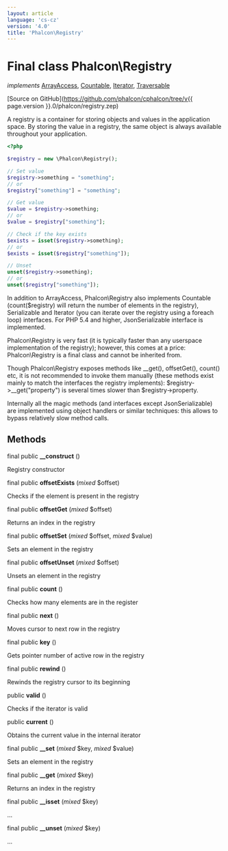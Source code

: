 ```yaml
---
layout: article
language: 'cs-cz'
version: '4.0'
title: 'Phalcon\Registry'
---
```

# Final class **Phalcon\Registry**

*implements* [ArrayAccess](https://php.net/manual/en/class.arrayaccess.php), [Countable](https://php.net/manual/en/class.countable.php), [Iterator](https://php.net/manual/en/class.iterator.php), [Traversable](https://php.net/manual/en/class.traversable.php)

[Source on GitHub](https://github.com/phalcon/cphalcon/tree/v{{ page.version }}.0/phalcon/registry.zep)

A registry is a container for storing objects and values in the application space. By storing the value in a registry, the same object is always available throughout your application.

```php
<?php

$registry = new \Phalcon\Registry();

// Set value
$registry->something = "something";
// or
$registry["something"] = "something";

// Get value
$value = $registry->something;
// or
$value = $registry["something"];

// Check if the key exists
$exists = isset($registry->something);
// or
$exists = isset($registry["something"]);

// Unset
unset($registry->something);
// or
unset($registry["something"]);

```

In addition to ArrayAccess, Phalcon\Registry also implements Countable (count($registry) will return the number of elements in the registry), Serializable and Iterator (you can iterate over the registry using a foreach loop) interfaces. For PHP 5.4 and higher, JsonSerializable interface is implemented.

Phalcon\Registry is very fast (it is typically faster than any userspace implementation of the registry); however, this comes at a price: Phalcon\Registry is a final class and cannot be inherited from.

Though Phalcon\Registry exposes methods like __get(), offsetGet(), count() etc, it is not recommended to invoke them manually (these methods exist mainly to match the interfaces the registry implements): $registry->__get("property") is several times slower than $registry->property.

Internally all the magic methods (and interfaces except JsonSerializable) are implemented using object handlers or similar techniques: this allows to bypass relatively slow method calls.

## Methods

final public **__construct** ()

Registry constructor

final public **offsetExists** (*mixed* $offset)

Checks if the element is present in the registry

final public **offsetGet** (*mixed* $offset)

Returns an index in the registry

final public **offsetSet** (*mixed* $offset, *mixed* $value)

Sets an element in the registry

final public **offsetUnset** (*mixed* $offset)

Unsets an element in the registry

final public **count** ()

Checks how many elements are in the register

final public **next** ()

Moves cursor to next row in the registry

final public **key** ()

Gets pointer number of active row in the registry

final public **rewind** ()

Rewinds the registry cursor to its beginning

public **valid** ()

Checks if the iterator is valid

public **current** ()

Obtains the current value in the internal iterator

final public **__set** (*mixed* $key, *mixed* $value)

Sets an element in the registry

final public **__get** (*mixed* $key)

Returns an index in the registry

final public **__isset** (*mixed* $key)

...

final public **__unset** (*mixed* $key)

...